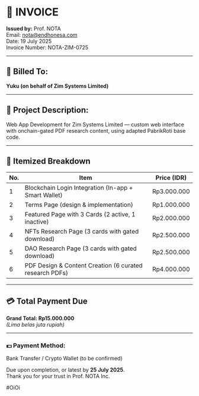 # 🧾 INVOICE  
**Issued by:** Prof. NOTA  
Email: nota@endhonesa.com  
Date: 19 July 2025  
Invoice Number: NOTA-ZIM-0725

---

## 👤 Billed To:
**Yuku (on behalf of Zim Systems Limited)**

---

## 💼 Project Description:
Web App Development for Zim Systems Limited — custom web interface with onchain-gated PDF research content, using adapted PabrikRoti base code.

---

## 🧩 Itemized Breakdown

| No. | Item                                                       | Price (IDR)     |
|-----|------------------------------------------------------------|-----------------|
| 1   | Blockchain Login Integration (In-app + Smart Wallet)       | Rp3.000.000     |
| 2   | Terms Page (design & implementation)                       | Rp1.000.000     |
| 3   | Featured Page with 3 Cards (2 active, 1 inactive)          | Rp2.000.000     |
| 4   | NFTs Research Page (3 cards with gated download)           | Rp2.500.000     |
| 5   | DAO Research Page (3 cards with gated download)            | Rp2.500.000     |
| 6   | PDF Design & Content Creation (6 curated research PDFs)    | Rp4.000.000     |

---

## 💳 Total Payment Due

**Grand Total: Rp15.000.000**  
*(Lima belas juta rupiah)*

---

### 💵 Payment Method:
Bank Transfer / Crypto Wallet (to be confirmed)

Due upon completion, or latest by **25 July 2025**.  
Thank you for your trust in Prof. NOTA Inc.

#OiOi